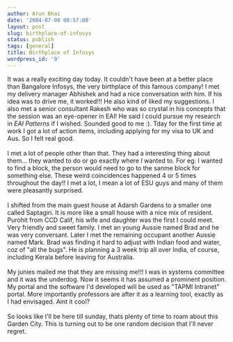 ```yaml
---
author: Arun Bhai
date: '2004-07-08 08:57:08'
layout: post
slug: birthplace-of-infosys
status: publish
tags: [general]
title: Birthplace of Infosys
wordpress_id: '9'
---
```


It was a really exciting day today. It couldn't have been at a better place than Bangalore Infosys, the very birthplace of this famous company! I met my delivery manager Abhishek and had a nice conversation with him. If his idea was to drive me, it worked!!! He also kind of liked my suggestions. I also met a senior consultant Rakesh who was so crystal in his concepts that the session was an eye-opener in EAI! He said I could pursue my research in <em>EAI Patterns</em> if I wished. Sounded good to me :). Tday for the first time at work I got a lot of action items, including applying for my visa to UK and Aus. So I felt real good.<br /><br />I met a lot of people other than that. They had a interesting thing about them... they wanted to do or go exactly where *I* wanted to. For eg: I wanted to find a block, the person would need to go to the sanme block for something else. These weird coincidences happened 4 or 5 times throughout the day!! I met a lot, I mean a lot of ESU guys and many of them were pleasantly surprised.<br /><br />I shifted from the main guest house at Adarsh Gardens to a smaller one called Saptagiri. It is more like a small house with a nice mix of resident. Purohit from CCD Calif, his wife and daughter was the first I could meet. Very friendly and sweet family. I met an young Aussie named Brad and he was very conversant. Later I met the remaining occupant another Aussie named Mark. Brad was finding it hard to adjust with Indian food and water, coz of "all the bugs". He is planning a 3 week trip all over India, of course, including Kerala before leaving for Australia.<br /><br />My junies mailed me that they are missing me!!! I was in systems committee and it was the underdog. Now it seems it has assumed a prominent position. My portal and the software I'd developed will be used as "TAPMI Intranet" portal. More importantly professors are after it as a learning tool, exactly as I had envisaged. Aint it cool?<br /><br />So looks like I'll be here till sunday, thats plenty of time to roam about this Garden City. This is turning out to be one random decision that I'll never regret.
